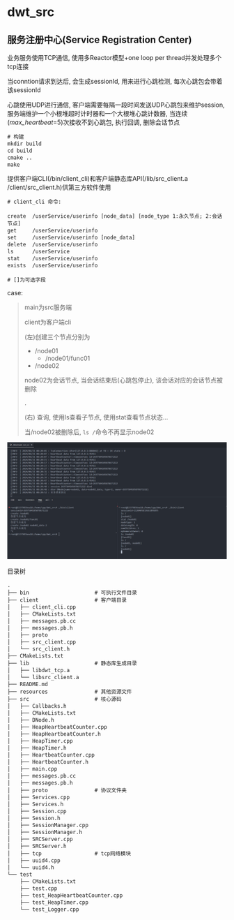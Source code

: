 # dwt_src

## 服务注册中心(Service Registration Center)

业务服务使用TCP通信, 使用多Reactor模型+one loop per thread并发处理多个tcp连接

当conntion请求到达后, 会生成sessionId, 用来进行心跳检测, 每次心跳包会带着该sessionId

心跳使用UDP进行通信, 客户端需要每隔一段时间发送UDP心跳包来维护session, 服务端维护一个小根堆超时计时器和一个大根堆心跳计数器, 当连续(*max_heartbeat*=5)次接收不到心跳包, 执行回调, 删除会话节点

```shell
# 构建
mkdir build
cd build
cmake ..
make
```



提供客户端CLI(/bin/client_cli)和客户端静态库API(/lib/src_client.a /client/src_client.h)供第三方软件使用
```shell
# client_cli 命令: 

create	/userService/userinfo [node_data] [node_type 1:永久节点; 2:会话节点]
get 	/userService/userinfo 
set 	/userService/userinfo [node_data]
delete 	/userService/userinfo
ls 		/userService
stat 	/userService/userinfo
exists 	/userService/userinfo

# []为可选字段
```





case: 

> main为src服务端
>
> client为客户端cli
>
> (左)创建三个节点分别为
>
> - /node01
>   - /node01/func01
> - /node02
>
> node02为会话节点, 当会话结束后(心跳包停止), 该会话对应的会话节点被删除
>
> .
>
> (右) 查询, 使用ls查看子节点, 使用stat查看节点状态...
>
> 当/node02被删除后, `ls /`命令不再显示node02

![image-20240621162138021](https://github.com/dengwangtao/dwt_src/blob/main/resources/image-20240621162138021.png?raw=true)



目录树

```
.
├── bin						# 可执行文件目录
├── client					# 客户端目录
│   ├── client_cli.cpp
│   ├── CMakeLists.txt
│   ├── messages.pb.cc
│   ├── messages.pb.h
│   ├── proto
│   ├── src_client.cpp
│   └── src_client.h
├── CMakeLists.txt
├── lib						# 静态库生成目录
│   ├── libdwt_tcp.a
│   └── libsrc_client.a
├── README.md
├── resources				# 其他资源文件
├── src						# 核心源码
│   ├── Callbacks.h
│   ├── CMakeLists.txt
│   ├── DNode.h
│   ├── HeapHeartbeatCounter.cpp
│   ├── HeapHeartbeatCounter.h
│   ├── HeapTimer.cpp
│   ├── HeapTimer.h
│   ├── HeartbeatCounter.cpp
│   ├── HeartbeatCounter.h
│   ├── main.cpp
│   ├── messages.pb.cc
│   ├── messages.pb.h
│   ├── proto				# 协议文件夹
│   ├── Services.cpp
│   ├── Services.h
│   ├── Session.cpp
│   ├── Session.h
│   ├── SessionManager.cpp
│   ├── SessionManager.h
│   ├── SRCServer.cpp
│   ├── SRCServer.h
│   ├── tcp					# tcp网络模块
│   ├── uuid4.cpp
│   └── uuid4.h
└── test
    ├── CMakeLists.txt
    ├── test.cpp
    ├── test_HeapHeartbeatCounter.cpp
    ├── test_HeapTimer.cpp
    └── test_Logger.cpp
```
